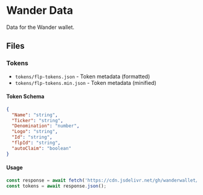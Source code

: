 # Wander Data

Data for the Wander wallet.

## Files

### Tokens

- `tokens/flp-tokens.json` - Token metadata (formatted)
- `tokens/flp-tokens.min.json` - Token metadata (minified)

#### Token Schema

```json
{
  "Name": "string",
  "Ticker": "string", 
  "Denomination": "number",
  "Logo": "string",
  "Id": "string",
  "flpId": "string",
  "autoClaim": "boolean"
}
```

#### Usage

```javascript
const response = await fetch('https://cdn.jsdelivr.net/gh/wanderwallet/wander-data@main/tokens/flp-tokens.min.json');
const tokens = await response.json();
```
